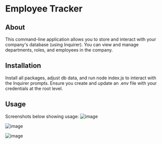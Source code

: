# Employee Tracker

## About

This command-line application allows you to store and interact with your company's database (using Inquirer). You can view and manage departments, roles, and employees in the company.

## Installation

Install all packages, adjust db data, and run node index.js to interact with the Inquirer prompts. Ensure you create and update an .env file with your credentials at the root level.

## Usage

Screenshots below showing usage:
![image](https://github.com/user-attachments/assets/f2011256-ee07-4557-9bcf-47588c73ca87)

![image](https://github.com/user-attachments/assets/d76f3d56-247e-47c9-80cd-d61fdc0b0935)

![image](https://github.com/user-attachments/assets/9885ec82-a95c-4e28-86ec-05a5269cc247)


